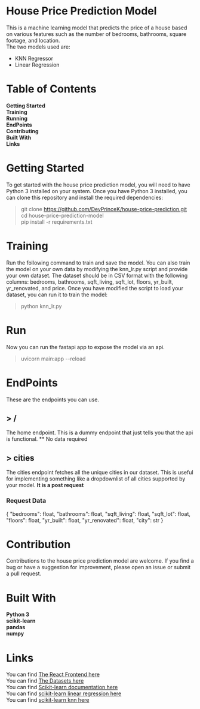 # House Price Prediction Model
This is a machine learning model that predicts the price of a house based on various features such as the number of bedrooms, bathrooms, square footage, and location. <br>
The two models used are: <br>
* KNN Regressor
* Linear Regression


# Table of Contents
**Getting Started** <br>
**Training** <br>
**Running** <br>
**EndPoints** <br>
**Contributing** <br>
**Built With** <br>
**Links**

# Getting Started
To get started with the house price prediction model, you will need to have Python 3 installed on your system. Once you have Python 3 installed, you can clone this repository and install the required dependencies:
>git clone https://github.com/DevPrinceK/house-price-prediction.git <br>
>cd house-price-prediction-model <br>
>pip install -r requirements.txt 


# Training
Run the following command to train and save the model. 
You can also train the model on your own data by modifying the knn_lr.py script and provide your own dataset. The dataset should be in CSV format with the following columns: bedrooms, bathrooms, sqft_living, sqft_lot, floors, yr_built, yr_renovated, and price. Once you have modified the script to load your dataset, you can run it to train the model:
>python knn_lr.py

# Run 
Now you can run the fastapi app to expose the model via an api.
> uvicorn main:app --reload

# EndPoints
These are the endpoints you can use.
## > /
The home endpoint. This is a dummy endpoint that just tells you that the api is functional.
** No data required
## > cities
The cities endpoint fetches all the unique cities in our dataset. This is useful for implementing something like a dropdownlist of all cities supported by your model.
**It is a post request**
### Request Data
{
    "bedrooms": float,
    "bathrooms": float,
    "sqft_living": float,
    "sqft_lot": float,
    "floors": float,
    "yr_built": float,
    "yr_renovated": float,
    "city": str
}

# Contribution
Contributions to the house price prediction model are welcome. If you find a bug or have a suggestion for improvement, please open an issue or submit a pull request.


# Built With
**Python 3** <br>
**scikit-learn** <br>
**pandas** <br>
**numpy** <br>

# Links
You can find [The React Frontend here](https://github.com/Desmondgoldsmith/House_price_prediction_project) <br>
You can find [The Datasets here](https://www.kaggle.com/datasets/shree1992/housedata/versions/2?resource=download) <br>
You can find [Scikit-learn documentation here](https://scikit-learn.org/0.18/_downloads/scikit-learn-docs.pdf) <br>
You can find [scikit-learn linear regression here](https://scikit-learn.org/stable/modules/generated/sklearn.linear_model.LinearRegression.html) <br>
You can find [scikit-learn knn here](https://scikit-learn.org/stable/modules/generated/sklearn.neighbors.KNeighborsRegressor.html) <br>


